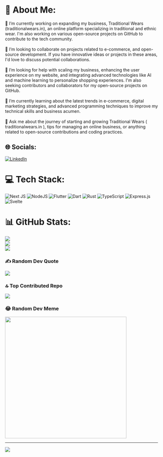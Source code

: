 # 💫 About Me:
🔭 I’m currently working on expanding my business, Traditional Wears (traditionalwears.in), an online platform specializing in traditional and ethnic wear. I'm also working on various open-source projects on GitHub to contribute to the tech community.<br><br>👯 I’m looking to collaborate on projects related to e-commerce, and open-source development. If you have innovative ideas or projects in these areas, I'd love to discuss potential collaborations.<br><br>🤝 I’m looking for help with scaling my business, enhancing the user experience on my website, and integrating advanced technologies like AI and machine learning to personalize shopping experiences. I'm also seeking contributors and collaborators for my open-source projects on GitHub.<br><br>🌱 I’m currently learning about the latest trends in e-commerce, digital marketing strategies, and advanced programming techniques to improve my technical skills and business acumen.<br><br>💬 Ask me about the journey of starting and growing Traditional Wears ( traditionalwears.in ), tips for managing an online business, or anything related to open-source contributions and coding practices.


## 🌐 Socials:
[![LinkedIn](https://img.shields.io/badge/LinkedIn-%230077B5.svg?logo=linkedin&logoColor=white)](https://linkedin.com/in/https://www.linkedin.com/in/muniraja-mada/) 

# 💻 Tech Stack:
![Next JS](https://img.shields.io/badge/Next-black?style=for-the-badge&logo=next.js&logoColor=white) ![NodeJS](https://img.shields.io/badge/node.js-6DA55F?style=for-the-badge&logo=node.js&logoColor=white) ![Flutter](https://img.shields.io/badge/Flutter-%2302569B.svg?style=for-the-badge&logo=Flutter&logoColor=white) ![Dart](https://img.shields.io/badge/dart-%230175C2.svg?style=for-the-badge&logo=dart&logoColor=white) ![Rust](https://img.shields.io/badge/rust-%23000000.svg?style=for-the-badge&logo=rust&logoColor=white) ![TypeScript](https://img.shields.io/badge/typescript-%23007ACC.svg?style=for-the-badge&logo=typescript&logoColor=white) ![Express.js](https://img.shields.io/badge/express.js-%23404d59.svg?style=for-the-badge&logo=express&logoColor=%2361DAFB) ![Svelte](https://img.shields.io/badge/svelte-%23f1413d.svg?style=for-the-badge&logo=svelte&logoColor=white)
# 📊 GitHub Stats:
![](https://github-readme-stats.vercel.app/api?username=mada-muniraja&theme=dark&hide_border=false&include_all_commits=false&count_private=false)<br/>
![](https://github-readme-streak-stats.herokuapp.com/?user=mada-muniraja&theme=dark&hide_border=false)<br/>
![](https://github-readme-stats.vercel.app/api/top-langs/?username=mada-muniraja&theme=dark&hide_border=false&include_all_commits=false&count_private=false&layout=compact)

### ✍️ Random Dev Quote
![](https://quotes-github-readme.vercel.app/api?type=horizontal&theme=radical)

### 🔝 Top Contributed Repo
![](https://github-contributor-stats.vercel.app/api?username=mada-muniraja&limit=5&theme=dark&combine_all_yearly_contributions=true)

### 😂 Random Dev Meme
<img src='https://memer-new.vercel.app/' style="height: 400px;"/>

---
[![](https://visitcount.itsvg.in/api?id=mada-muniraja&icon=0&color=0)](https://visitcount.itsvg.in)

<!-- Proudly created with GPRM ( https://gprm.itsvg.in ) -->
